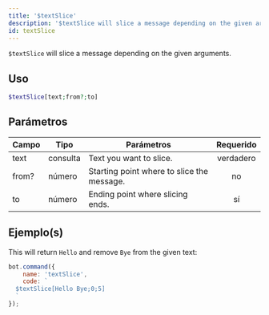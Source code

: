 ```yaml
---
title: '$textSlice'
description: '$textSlice will slice a message depending on the given arguments.'
id: textSlice
---
```


`$textSlice` will slice a message depending on the given arguments.

## Uso

```php
$textSlice[text;from?;to]
```

## Parámetros

| Campo | Tipo     | Parámetros                                 | Requerido |
| ----- | -------- | ------------------------------------------ |:---------:|
| text  | consulta | Text you want to slice.                    | verdadero |
| from? | número   | Starting point where to slice the message. |    no     |
| to    | número   | Ending point where slicing ends.           |    sí     |

## Ejemplo(s)

This will return `Hello` and remove `Bye` from the given text:

```javascript
bot.command({
    name: 'textSlice',
    code: `
  $textSlice[Hello Bye;0;5]
  `
});
```